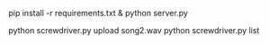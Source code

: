 <!-- Install the required dependencies using pip -->
pip install -r requirements.txt &
python server.py

<!-- Usage -->
python screwdriver.py upload song2.wav
python screwdriver.py list